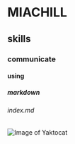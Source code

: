 # MIACHILL
## skills
### communicate
#### using
##### markdown
###### index.md

![Image of Yaktocat](https://octodex.github.com/images/yaktocat.png)
